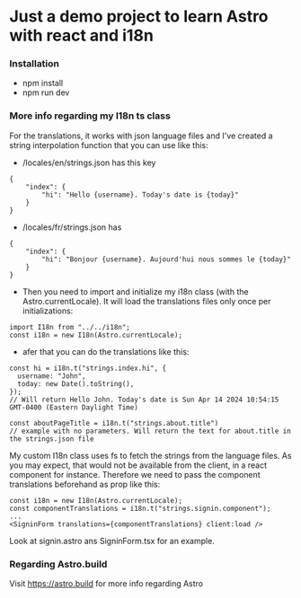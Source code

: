# Just a demo project to learn Astro with react and i18n

### Installation
- npm install
- npm run dev

### More info regarding my I18n ts class
For the translations, it works with json language files and I've created a string interpolation function that you can use like this:

- /locales/en/strings.json has this key
```
{
    "index": {
        "hi": "Hello {username}. Today's date is {today}"
    }
}
```
- /locales/fr/strings.json has 
```
{
    "index": {
        "hi": "Bonjour {username}. Aujourd'hui nous sommes le {today}"
    }
}
```

- Then you need to import and initialize my i18n class (with the Astro.currentLocale). It will load the translations files only once per initializations:
```
import I18n from "../../i18n";
const i18n = new I18n(Astro.currentLocale);
```

- afer that you can do the translations like this: 
```
const hi = i18n.t("strings.index.hi", {
  username: "John",
  today: new Date().toString(),
}); 
// Will return Hello John. Today's date is Sun Apr 14 2024 10:54:15 GMT-0400 (Eastern Daylight Time)

const aboutPageTitle = i18n.t("strings.about.title")
// example with no parameters. Will return the text for about.title in the strings.json file
```

My custom I18n class uses fs to fetch the strings from the language files. As you may expect, that would not be available from the client, in a react component for instance. Therefore we need to pass the component translations beforehand as prop like this:
```
const i18n = new I18n(Astro.currentLocale);
const componentTranslations = i18n.t("strings.signin.component");
...
<SigninForm translations={componentTranslations} client:load />
```
Look at signin.astro ans SigninForm.tsx for an example.


### Regarding Astro.build
Visit https://astro.build for more info regarding Astro